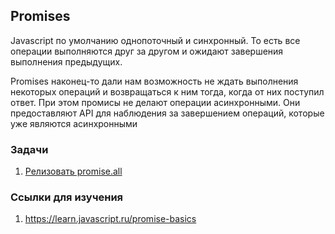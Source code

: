 ## Promises

Javascript по умолчанию однопоточный и синхронный. То есть все операции выполняются друг за другом и ожидают завершения выполнения предыдущих.

Promises наконец-то дали нам возможность не ждать выполнения некоторых операций и возвращаться к ним тогда, когда от них поступил ответ.
При этом промисы не делают операции асинхронными. Они предоставляют API для наблюдения за завершением операций, которые уже являются асинхронными

### Задачи

1. [Релизовать promise.all](https://github.com/trof808/frontend-knowledge-database/tree/main/javascript_exercises/promises/promise_all)

### Ссылки для изучения

1. https://learn.javascript.ru/promise-basics
